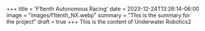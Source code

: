 +++
title = 'F1tenth Autonomous Racing'
date = 2023-12-24T13:26:14-06:00
image = "images/f1tenth_NX.webp"
summary = "This is the summary for the project"
draft = true
+++
This is the content of Underwater Robotics2
